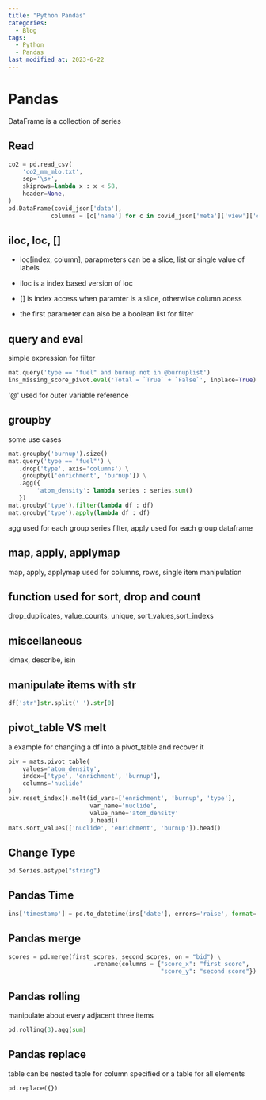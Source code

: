 ```yaml
---
title: "Python Pandas"
categories:
  - Blog
tags:
  - Python
  - Pandas
last_modified_at: 2023-6-22
---
```


# Pandas

DataFrame is a collection of series

## Read

```Python
co2 = pd.read_csv(
    'co2_mm_mlo.txt',
    sep='\s+',
    skiprows=lambda x : x < 58,
    header=None,
)
pd.DataFrame(covid_json['data'],
            columns = [c['name'] for c in covid_json['meta']['view']['columns']])
```

## iloc, loc, []

- loc\[index, column\], parapmeters can be a slice, list or single value of labels

- iloc is a index based version of loc

- [] is index access when paramter is a slice, otherwise column acess

- the first parameter can also be a boolean list for filter

## query and eval

simple expression for filter

```Python
mat.query('type == "fuel" and burnup not in @burnuplist')
ins_missing_score_pivot.eval('Total = `True` + `False`', inplace=True)
```

'@' used for outer variable reference

## groupby

some use cases

```Python
mat.groupby('burnup').size()
mat.query('type == "fuel"') \
   .drop('type', axis='columns') \
   .groupby(['enrichment', 'burnup']) \
   .agg({
        'atom_density': lambda series : series.sum()
   })
mat.grouby('type').filter(lambda df : df)
mat.grouby('type').apply(lambda df : df)
```

agg used for each group series
filter, apply used for each group dataframe

## map, apply, applymap

map, apply, applymap used for columns, rows, single item manipulation

## function used for sort, drop and count

drop_duplicates, value_counts, unique, sort_values,sort_indexs

## miscellaneous

idmax, describe, isin

## manipulate items with str

```Python
df['str']str.split(' ').str[0]
```

## pivot_table VS melt

a example for changing a df into a pivot_table and recover it

```Python
piv = mats.pivot_table(
    values='atom_density',
    index=['type', 'enrichment', 'burnup'],
    columns='nuclide'
)
piv.reset_index().melt(id_vars=['enrichment', 'burnup', 'type'],
                       var_name='nuclide',
                       value_name='atom_density'
                       ).head()
mats.sort_values(['nuclide', 'enrichment', 'burnup']).head()
```

## Change Type

```Python
pd.Series.astype("string")
```

## Pandas Time

```Python
ins['timestamp'] = pd.to_datetime(ins['date'], errors='raise', format='%m/%d/%Y %I:%M:%S %p')
```

## Pandas merge

```Python
scores = pd.merge(first_scores, second_scores, on = "bid") \
                        .rename(columns = {"score_x": "first score",
                                           "score_y": "second score"})
```

## Pandas rolling

manipulate about every adjacent three items

```Python
pd.rolling(3).agg(sum)
```

## Pandas replace

table can be nested table for column specified or a table for all elements

```Python
pd.replace({})
```
